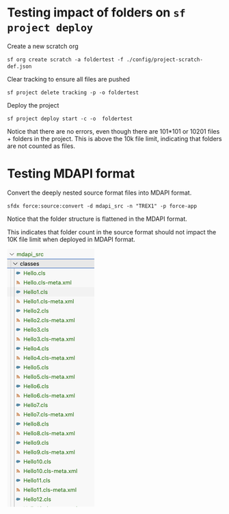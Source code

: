 # Testing impact of folders on `sf project deploy `

Create a new scratch org

```
sf org create scratch -a foldertest -f ./config/project-scratch-def.json
```

Clear tracking to ensure all files are pushed

```
sf project delete tracking -p -o foldertest
```

Deploy the project

```
sf project deploy start -c -o  foldertest
```

Notice that there are no errors, even though there are 101*101 or 10201 files + folders in the project. This is above the 10k file limit, indicating that folders are not counted as files.

# Testing MDAPI format

Convert the deeply nested source format files into MDAPI format.

```
sfdx force:source:convert -d mdapi_src -n "TREX1" -p force-app
```

Notice that the folder structure is flattened in the MDAPI format.

This indicates that folder count in the source format should not impact the 10K file limit when deployed in MDAPI format.

![Alt text](image.png)

